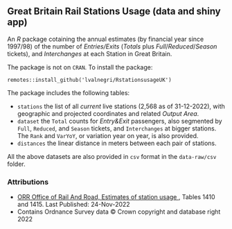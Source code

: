 ## Great Britain Rail Stations Usage (data and shiny app)

An $R$ package cotaining the annual estimates (by financial year since 1997/98) of the number of *Entries/Exits* (*Totals* plus *Full*/*Reduced*/*Season* tickets), and *Interchanges* at each Station in Great Britain.

The package is not on `CRAN`. To install the package:
```
remotes::install_github('lvalnegri/RstationsusageUK')
```

The package includes the following tables:
- `stations` the list of all *current* live stations (2,568 as of 31-12-2022), with geographic and projected coordinates and related *Output Area*.
- `dataset` the `Total` counts for *Entry&Exit* passengers, also segmented by `Full`, `Reduced`, and `Season` tickets, and  `Interchanges` at bigger stations. The `Rank` and  `VarYoY`, or variation year on year, is also provided.
- `distances` the linear distance in meters between each pair of stations.

All the above datasets are also provided in `csv` format in the `data-raw/csv` folder.


### Attributions
 - [ORR Office of Rail And Road, Estimates of station usage
](https://dataportal.orr.gov.uk/statistics/usage/estimates-of-station-usage), Tables 1410 and 1415. Last Published: 24-Nov-2022
 - Contains Ordnance Survey data © Crown copyright and database right 2022
